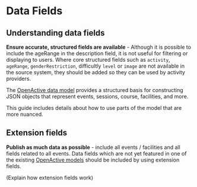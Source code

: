 # Data Fields

## Understanding data fields

**Ensure accurate, structured fields are available** - Although it is possible to include the ageRange in the description field, it is not useful for filtering or displaying to users. Where core structured fields such as `activity`, `ageRange`, `genderRestriction`, difficultly `level` or `image` are not available in the source system, they should be added so they can be used by activity providers.

The [OpenActive data model](https://developer.openactive.io/models) provides a structured basis for constructing JSON objects that represent events, sessions, course, facilities, and more.

This guide includes details about how to use parts of the model that are more nuanced.

## Extension fields

**Publish as much data as possible** - include all events / facilities and all fields related to all events. Data fields which are not yet featured in one of the existing [OpenActive models](https://developer.openactive.io/models) should be included by using extension fields.

\(Explain how extension fields work\)

